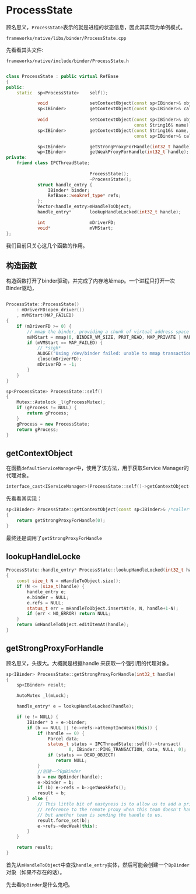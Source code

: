 # ProcessState

顾名思义，`ProcessState`表示的就是进程的状态信息，因此其实现为单例模式。

`frameworks/native/libs/binder/ProcessState.cpp`



先看看其头文件:

`frameworks/native/include/binder/ProcessState.h`

```c++

class ProcessState : public virtual RefBase
{
public:
    static  sp<ProcessState>    self();

            void                setContextObject(const sp<IBinder>& object);
            sp<IBinder>         getContextObject(const sp<IBinder>& caller);
        
            void                setContextObject(const sp<IBinder>& object,
                                                 const String16& name);
            sp<IBinder>         getContextObject(const String16& name,
                                                 const sp<IBinder>& caller);

            sp<IBinder>         getStrongProxyForHandle(int32_t handle);
            wp<IBinder>         getWeakProxyForHandle(int32_t handle);
private:
    friend class IPCThreadState;
    
                                ProcessState();
                                ~ProcessState();
            struct handle_entry {
                IBinder* binder;
                RefBase::weakref_type* refs;
            };
			Vector<handle_entry>mHandleToObject;
            handle_entry*       lookupHandleLocked(int32_t handle);

            int                 mDriverFD;
            void*               mVMStart;
};
```

我们目前只关心这几个函数的作用。



## 构造函数

构造函数打开了binder驱动，并完成了内存地址map。一个进程只打开一次Binder驱动，

```c++

ProcessState::ProcessState()
    : mDriverFD(open_driver())
    , mVMStart(MAP_FAILED)
{
    if (mDriverFD >= 0) {
        // mmap the binder, providing a chunk of virtual address space to receive transactions.
        mVMStart = mmap(0, BINDER_VM_SIZE, PROT_READ, MAP_PRIVATE | MAP_NORESERVE, mDriverFD, 0);
        if (mVMStart == MAP_FAILED) {
            // *sigh*
            ALOGE("Using /dev/binder failed: unable to mmap transaction memory.\n");
            close(mDriverFD);
            mDriverFD = -1;
        }
    }
}

sp<ProcessState> ProcessState::self()
{
    Mutex::Autolock _l(gProcessMutex);
    if (gProcess != NULL) {
        return gProcess;
    }
    gProcess = new ProcessState;
    return gProcess;
}
```





## getContextObject

在函数`defaultServiceManager`中，使用了该方法，用于获取Service Manager的代理对象。

```c++
interface_cast<IServiceManager>(ProcessState::self()->getContextObject(NULL));
```

先看看其实现：

```c++
sp<IBinder> ProcessState::getContextObject(const sp<IBinder>& /*caller*/)
{
    return getStrongProxyForHandle(0);
}
```

最终还是调用了`getStrongProxyForHandle`





## lookupHandleLocke



```c++
ProcessState::handle_entry* ProcessState::lookupHandleLocked(int32_t handle)
{
    const size_t N = mHandleToObject.size();
    if (N <= (size_t)handle) {
        handle_entry e;
        e.binder = NULL;
        e.refs = NULL;
        status_t err = mHandleToObject.insertAt(e, N, handle+1-N);
        if (err < NO_ERROR) return NULL;
    }
    return &mHandleToObject.editItemAt(handle);
}

```





## getStrongProxyForHandle

顾名思义，头很大。大概就是根据handle 来获取一个强引用的代理对象。

```C++
sp<IBinder> ProcessState::getStrongProxyForHandle(int32_t handle)
{
    sp<IBinder> result;

    AutoMutex _l(mLock);

    handle_entry* e = lookupHandleLocked(handle);

    if (e != NULL) {
        IBinder* b = e->binder;
        if (b == NULL || !e->refs->attemptIncWeak(this)) {
            if (handle == 0) {
                Parcel data;
                status_t status = IPCThreadState::self()->transact(
                        0, IBinder::PING_TRANSACTION, data, NULL, 0);
                if (status == DEAD_OBJECT)
                   return NULL;
            }
			//创建一个BpBinder
            b = new BpBinder(handle); 
            e->binder = b;
            if (b) e->refs = b->getWeakRefs();
            result = b;
        } else {
            // This little bit of nastyness is to allow us to add a primary
            // reference to the remote proxy when this team doesn't have one
            // but another team is sending the handle to us.
            result.force_set(b);
            e->refs->decWeak(this);
        }
    }

    return result;
}

```

首先从`mHandleToObject`中查找`handle_entry`实体，然后可能会创建一个`BpBinder`对象（如果不存在的话）。

先去看`BpBinder`是什么鬼吧。